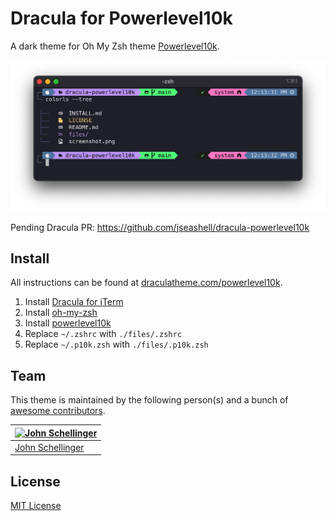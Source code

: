 # Dracula for Powerlevel10k

A dark theme for Oh My Zsh theme [Powerlevel10k](https://github.com/romkatv/powerlevel10k).

![Screenshot](./screenshot.png)

Pending Dracula PR: https://github.com/jseashell/dracula-powerlevel10k
## Install

All instructions can be found at [draculatheme.com/powerlevel10k](https://draculatheme.com/powerlevel10k).

1. Install [Dracula for iTerm](https://draculatheme.com/iterm)
1. Install [oh-my-zsh](https://github.com/ohmyzsh/ohmyzsh)
1. Install [powerlevel10k](https://github.com/romkatv/powerlevel10k)
1. Replace `~/.zshrc` with `./files/.zshrc`
1. Replace `~/.p10k.zsh` with `./files/.p10k.zsh`

## Team

This theme is maintained by the following person(s) and a bunch of [awesome contributors](https://github.com/dracula/template/graphs/contributors).

[![John Schellinger](https://github.com/jseashell.png?size=100)](https://github.com/jseashell) |
--- |
[John Schellinger](https://github.com/jseashell) |

## License

[MIT License](./LICENSE)
